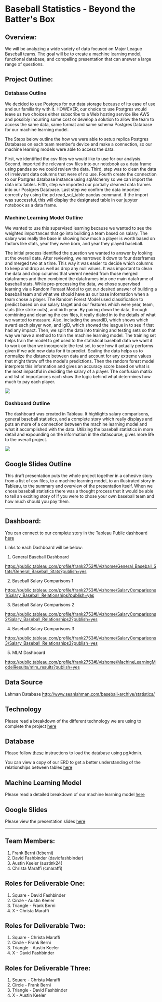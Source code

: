 # Baseball Statistics - Beyond the Batter's Box

## Overview:
We will be analyzing a wide variety of data focused on Major League Baseball teams.  The goal will be to create a machine learning model, functional database, and compelling presentation that can answer a large range of questions.  

## Project Outline:
### Database Outline
We decided to use Postgres for our data storage because of its ease of use and our familiarity with it. HOWEVER, our choice to use Postgres would leave us two choices either subscribe to a Web hosting service like AWS and possibly incurring some cost or develop a solution to allow the team to access the same data, same format and same schema Postgres Database for our machine learning model.

The Steps below outline the how we were able to setup replica Postgres Databases on each team member’s device and make a connection, so our machine learning models were able to access the data.

First, we identified the csv files we would like to use for our analysis. Second, imported the relevant csv files into our notebook as a data frame using pandas so we could review the data. Third, step was to clean the data of irrelevant data columns that were of no use. Fourth create the connection to our Postgres database instance using sqlAlchemy so we can import the data into tables. Fifth, step we imported our partially cleaned data frames into our Postgres Database. Last step we confirm the data imported correctly by using the pd.read_sql_table pandas command. If the import was successful, this will display the designated table in our jupyter notebook as a data frame.

### Machine Learning Model Outline
We wanted to use this supervised learning because we wanted to see the weighted importances that go into building a team based on salary. The salary was really the base in showing how much a player is worth based on factors like stats, year they were born, and year they played baseball.

The initial process identified the question we wanted to answer by looking at the overall data. After reviewing, we narrowed it down to four dataframes and merged two at a time. This way it was easier to decide which columns to keep and drop as well as drop any null values. It was important to clean the data and drop columns that werent needed from those merged dataframes and then combined the dataframes into one main dataframe of baseball stats. While pre-processing the data, we chose supervised learning via a Random Foreast Model to get our desired answer of building a baseball team and what we should have as our base information when a team chose a player. The Random Forest Model used classification to predict based on our salary target and our features which were year, team, stats (like strike outs), and birth year. By pairing down the data, through combining and cleaning the csv files, it really dialed in to the details of what we wanted to measure. Also, including the awardID, which shows which award each player won, and lgID, which showed the league in to see if that had any impact. Then, we split the data into training and testing sets so that way we have a method to train the machine learning model. The training set helps train the model to get used to the statistical baseball data we want it to work on than we incorporate the test set to see how it actually performs given if we add new data for it to predict. Scaling the data helps us to normalize the distance between data and account for any extreme values that might throw off the model’s predictions. Then the random forest model interprets this information and gives an accuracy score based on what is the most impactful in deciding the salary of a player. The confusion matrix and list of importances each show the logic behind what determines how much to pay each player. 

![](Visualizations/Images/ConfusionMatrix.png)

### Dashboard Outline

The dashboard was created in Tableau. It highlights salary comparisons, general baseball statistics, and a complete story which really displays and puts an more of a connection between the machine learning model and what it accomplished with the data. Utilizing the baseball statistics in more detail and expounding on the information in the datasource, gives more life to the overall project. 

![](Visualizations/Images/Screen%20Shot%202021-03-18%20at%208.31.33%20PM.png)

## Google Slides Outline
This draft presentation puts the whole project together in a cohesive story from a list of csv files, to a machine learning model, to an illustrated story in Tableau, to the summary and overview of the presentation itself. When we chose baseball statistics there was a thought process that it would be able to tell an exciting story of if you were to chose your own baseball team and how much should you pay them. 
________________________________
## Dashboard:
You can connect to our complete story in the Tableau Public dashboard [here](https://public.tableau.com/profile/frank2753#!/vizhome/CompleteBaseballTableauStory/Complete_Story?publish=yes)

Links to each Dashboard will be below:

1. General Baseball Dashboard

https://public.tableau.com/profile/frank2753#!/vizhome/General_Baseball_Stats/General_Baseball_Stats?publish=yes

2. Baseball Salary Comparisons 1

https://public.tableau.com/profile/frank2753#!/vizhome/SalaryComparisons1/Salary_Baseball_Relationships?publish=yes

3. Baseball Salary Comparisons 2

https://public.tableau.com/profile/frank2753#!/vizhome/SalaryComparisons2/Salary_Baseball_Relationships2?publish=yes

4. Baseball Salary Comparisons 3

https://public.tableau.com/profile/frank2753#!/vizhome/SalaryComparisons3/Salary_Baseball_Relationships3?publish=yes

5. MLM Dashboard

https://public.tableau.com/profile/frank2753#!/vizhome/MachineLearningModelResults/mlm_results?publish=yes


## Data Source
Lahman Database http://www.seanlahman.com/baseball-archive/statistics/

## Technology
Please read a breakdown of the different technology we are using to complete the project [here](https://github.com/davidfashbinder/final_project/blob/master/Resources/technology.md)

## Database
Please follow [these](https://github.com/davidfashbinder/final_project/blob/master/DB%20Instructions.md) instructions to load the database using pgAdmin.

You can view a copy of our ERD to get a better understanding of the relationships between tables [here](https://github.com/davidfashbinder/final_project/blob/master/Updated_ERD.png)

## Machine Learning Model 
Please read a detailed breakdown of our machine learning model [here](https://github.com/davidfashbinder/final_project/blob/master/Machine%20Learning%20Info.md)

## Google Slides
Please view the presentation slides [here](https://github.com/davidfashbinder/final_project/blob/master/Final%20Presentation.pptx)

-----

## Team Members:
1. Frank Berni (fcberni)
2. David Fashbinder (davidfashbinder)
3. Austin Keeler (austink24)
4. Christa Maraffi (cmaraffi)

## Roles for Deliverable One:
1. Square - David Fashbinder
2. Circle - Austin Keeler
3. Triangle - Frank Berni
4. X - Christa Maraffi

## Roles for Deliverable Two:
1. Square - Christa Maraffi
2. Circle - Frank Berni
3. Triangle - Austin Keeler
4. X - David Fashbinder

## Roles for Deliverable Three:
1. Square - Christa Maraffi
2. Circle - Frank Berni
3. Triangle - David Fashbinder
4. X - Austin Keeler
